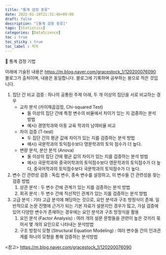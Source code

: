 ```yaml
---
title: "통계 검정 종류"
date: 2022-01-10T21:31:46+09:00
draft: false
description: "[통계 검증 종류]"
tags: [Statistics]
categories: [DataScience]
toc : true
toc_sticky : true
toc_label : 목차
---
```


🧱 통계 검정 기법 

아래에 기술된 내용은 https://m.blog.naver.com/gracestock_1/120200076090 블로그가 출처이며, 내용은 동일합니다. 
블로그에 기록하며 공부하는 용으로 적은 것입니다. 

1. 집단 간 비교 검증 : 하나의 공통된 주제 아래, 두 개 이상의 집단을 서로 비교하는 경우
    * 교차 분석 (카이제곱검정, Chi-squared Test)  
      * 둘 이상의 집단 간에 특정 변수의 비율에서 차이가 있는 지 검증하는 분석 방법
      * 예시) 경영학과와 아동 교육 학과의 남여비율 비교
    * 차이 검증 (T-test) 
      * 두 집단 간의 평균 값에 차이가 있는 지를 검증하는 분석 방법
      * 예시) 국문학과의 토익점수보다 영문학과의 토익 점수가 더 높다. 
    * 변량 분석, 분산 분석 (Anova)
      * 둘 이상의 집단 간에 평균 값의 차이가 있는 지를 검증하는 분석 방법
      * 예시) 국문학과와 중국어학과의 토익점수보다 영문학과의 토익점수가 더 높다, 중국어학과의 토익점수보다 국문학과의 토익점수가 더 높다. 
2. 변수 간 관련성 검증 : 독립 변수, 종속 변수를 설정하고, 이 변수들 간 관련성을 찾는 검증 방법
    1) 상관 분석 : 두 변수 간에 관계가 있는 지를 검증하는 분석 방법 
    2) 회귀 분석 : 두 변수 간에 직선적인 관계가 있는 지를 검증하는 분석 방법 
3. 고급 분석 : 기타 고급 분석에 해당하는 것으로, 요인 분석과 구조 방정식이 존재. 일반적으로 논문 진행에 근거가 되는 기본 자료가 설문지인 경우가 많고, 가설 검증에 있어 다양한 변수가 존재하는 경우에는 요인 분석과 구조 방정식을 활용
    1) 요인 분석 (Factor Analysis) : 여러 개의 설문 문항들을 관련이 높은 것끼리 묶어서 몇 개의 요인으로 나타내는 분석방법
    2) 구조 방정식 모형 (Structural Equation Modeling) : 여러 변수들 간의 인과관계를 하나의 모형을 통해 검증하는 분석방법






<참고>
https://m.blog.naver.com/gracestock_1/120200076090
